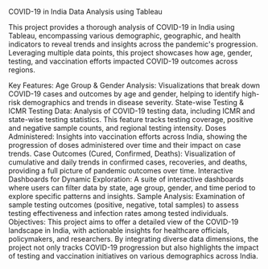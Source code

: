 COVID-19 in India Data Analysis using Tableau

This project provides a thorough analysis of COVID-19 in India using Tableau, encompassing various demographic, geographic, and health indicators to reveal trends and insights across the pandemic's progression. Leveraging multiple data points, this project showcases how age, gender, testing, and vaccination efforts impacted COVID-19 outcomes across regions.

Key Features:
Age Group & Gender Analysis: Visualizations that break down COVID-19 cases and outcomes by age and gender, helping to identify high-risk demographics and trends in disease severity.
State-wise Testing & ICMR Testing Data: Analysis of COVID-19 testing data, including ICMR and state-wise testing statistics. This feature tracks testing coverage, positive and negative sample counts, and regional testing intensity.
Doses Administered: Insights into vaccination efforts across India, showing the progression of doses administered over time and their impact on case trends.
Case Outcomes (Cured, Confirmed, Deaths): Visualization of cumulative and daily trends in confirmed cases, recoveries, and deaths, providing a full picture of pandemic outcomes over time.
Interactive Dashboards for Dynamic Exploration: A suite of interactive dashboards where users can filter data by state, age group, gender, and time period to explore specific patterns and insights.
Sample Analysis: Examination of sample testing outcomes (positive, negative, total samples) to assess testing effectiveness and infection rates among tested individuals.
Objectives:
This project aims to offer a detailed view of the COVID-19 landscape in India, with actionable insights for healthcare officials, policymakers, and researchers. By integrating diverse data dimensions, the project not only tracks COVID-19 progression but also highlights the impact of testing and vaccination initiatives on various demographics across India.
